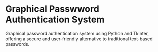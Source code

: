 # Graphical Passwword Authentication System
 Graphical password authentication system using Python and Tkinter, offering a secure and user-friendly alternative to traditional text-based passwords.
